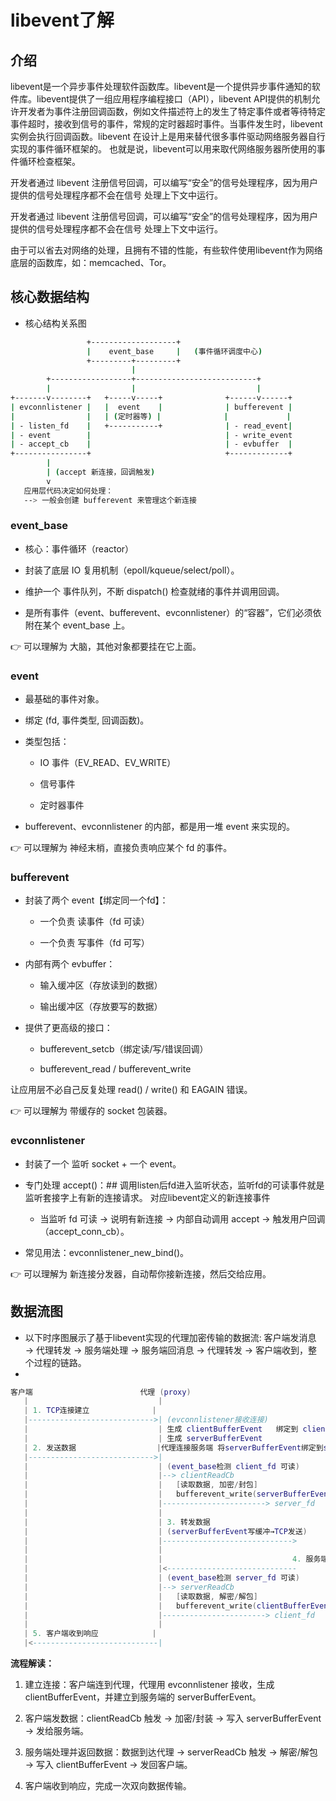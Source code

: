 # libevent了解
## 介绍
libevent是一个异步事件处理软件函数库。libevent是一个提供异步事件通知的软件库。libevent提供了一组应用程序编程接口（API），libevent API提供的机制允许开发者为事件注册回调函数，例如文件描述符上的发生了特定事件或者等待特定事件超时，接收到信号的事件，常规的定时器超时事件。当事件发生时，libevent实例会执行回调函数。libevent 在设计上是用来替代很多事件驱动网络服务器自行实现的事件循环框架的。 也就是说，libevent可以用来取代网络服务器所使用的事件循环检查框架。

开发者通过 libevent 注册信号回调，可以编写“安全”的信号处理程序，因为用户提供的信号处理程序都不会在信号 处理上下文中运行。

开发者通过 libevent 注册信号回调，可以编写“安全”的信号处理程序，因为用户提供的信号处理程序都不会在信号 处理上下文中运行。

由于可以省去对网络的处理，且拥有不错的性能，有些软件使用libevent作为网络底层的函数库，如：memcached、Tor。

## 核心数据结构
- 核心结构关系图
```bash
                 +-------------------+
                 |    event_base     |   (事件循环调度中心)
                 +---------+---------+
                           |
        +------------------+---------------------------+
        |                  |                           |
+-------v--------+   +-----v-----+              +------v------+
| evconnlistener |   |  event    |              | bufferevent |
|                |   | (定时器等) |              |             |
| - listen_fd    |   +-----------+              | - read_event|
| - event        |                              | - write_event
| - accept_cb    |                              | - evbuffer  |
+----------------+                              +-------------+
        |
        | (accept 新连接，回调触发)
        v
   应用层代码决定如何处理：
   --> 一般会创建 bufferevent 来管理这个新连接

```

### event_base
- 核心：事件循环（reactor）

- 封装了底层 IO 复用机制（epoll/kqueue/select/poll）。

- 维护一个 事件队列，不断 dispatch() 检查就绪的事件并调用回调。

- 是所有事件（event、bufferevent、evconnlistener）的“容器”，它们必须依附在某个 event_base 上。

👉 可以理解为 大脑，其他对象都要挂在它上面。

### event
- 最基础的事件对象。

- 绑定 (fd, 事件类型, 回调函数)。

- 类型包括：

    - IO 事件（EV_READ、EV_WRITE）

    - 信号事件

    - 定时器事件

- bufferevent、evconnlistener 的内部，都是用一堆 event 来实现的。

👉 可以理解为 神经末梢，直接负责响应某个 fd 的事件。

### bufferevent
- 封装了两个 event【绑定同一个fd】：

    - 一个负责 读事件（fd 可读）

    - 一个负责 写事件（fd 可写）

- 内部有两个 evbuffer：

    - 输入缓冲区（存放读到的数据）

    - 输出缓冲区（存放要写的数据）

- 提供了更高级的接口：

    - bufferevent_setcb（绑定读/写/错误回调）

    - bufferevent_read / bufferevent_write

让应用层不必自己反复处理 read() / write() 和 EAGAIN 错误。

👉 可以理解为 带缓存的 socket 包装器。
### evconnlistener

- 封装了一个 监听 socket + 一个 event。

- 专门处理 accept()：## 调用listen后fd进入监听状态，监听fd的可读事件就是监听套接字上有新的连接请求。 对应libevent定义的新连接事件

    - 当监听 fd 可读 → 说明有新连接 → 内部自动调用 accept → 触发用户回调（accept_conn_cb）。

- 常见用法：evconnlistener_new_bind()。

👉 可以理解为 新连接分发器，自动帮你接新连接，然后交给应用。

## 数据流图
- 以下时序图展示了基于libevent实现的代理加密传输的数据流:
客户端发消息 → 代理转发 → 服务端处理 → 服务端回消息 → 代理转发 → 客户端收到，整个过程的链路。
- 

```lua
客户端                        代理 (proxy)                               服务端
   |                             |                                          |
   | 1. TCP连接建立              |                                          |
   |---------------------------->| (evconnlistener接收连接)                 |
   |                             | 生成 clientBufferEvent   绑定到 client_fd |
   |                             | 生成 serverBufferEvent                   |
   | 2. 发送数据                  |代理连接服务端 将serverBufferEvent绑定到server_fd |
   |---------------------------->|                                          |
   |                             | (event_base检测 client_fd 可读)           |
   |                             |--> clientReadCb                          |
   |                             |   [读取数据, 加密/封包]                   |
   |                             |   bufferevent_write(serverBufferEvent)   |
   |                             |-----------------------> server_fd        |
   |                             |                                          |
   |                             | 3. 转发数据                              |
   |                             | (serverBufferEvent写缓冲→TCP发送)         |
   |                             |----------------------------->            |
   |                             |                                          |
   |                             |                             4. 服务端处理|
   |                             |<-----------------------------            |
   |                             | (event_base检测 server_fd 可读)          |
   |                             |--> serverReadCb                          |
   |                             |   [读取数据, 解密/解包]                   |
   |                             |   bufferevent_write(clientBufferEvent)   |
   |                             |-----------------------> client_fd        |
   |                             |                                          |
   | 5. 客户端收到响应            |                                          |
   |<----------------------------|                                          |

```
**流程解读：**

1. 建立连接：客户端连到代理，代理用 evconnlistener 接收，生成 clientBufferEvent，并建立到服务端的 serverBufferEvent。

2. 客户端发数据：clientReadCb 触发 → 加密/封装 → 写入 serverBufferEvent → 发给服务端。

3. 服务端处理并返回数据：数据到达代理 → serverReadCb 触发 → 解密/解包 → 写入 clientBufferEvent → 发回客户端。

4. 客户端收到响应，完成一次双向数据传输。
